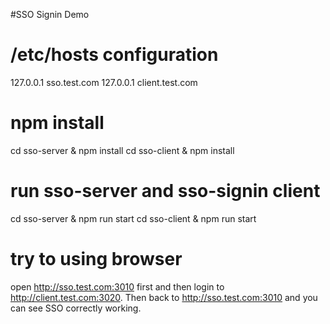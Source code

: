 #SSO Signin Demo
# /etc/hosts configuration
127.0.0.1 sso.test.com
127.0.0.1 client.test.com

# npm install
cd sso-server & npm install
cd sso-client & npm install

# run sso-server and sso-signin client
cd sso-server & npm run start
cd sso-client & npm run start

# try to using browser
open http://sso.test.com:3010 first and then 
login to http://client.test.com:3020.
Then back to http://sso.test.com:3010 and you can see SSO correctly working.